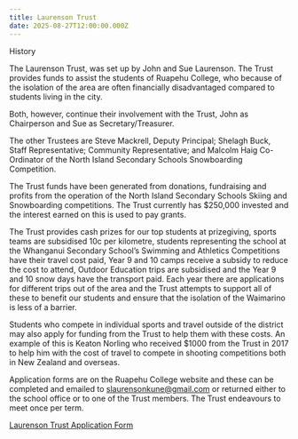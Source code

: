 ```yaml
---
title: Laurenson Trust
date: 2025-08-27T12:00:00.000Z
---
```

History

The Laurenson Trust, was set up by John and Sue Laurenson. The Trust provides funds to assist the students of Ruapehu College, who because of the isolation of the area are often financially disadvantaged compared to students living in the city.

Both, however, continue their involvement with the Trust, John as Chairperson and Sue as Secretary/Treasurer.

The other Trustees are Steve Mackrell, Deputy Principal; Shelagh Buck, Staff Representative;  Community Representative; and Malcolm Haig Co-Ordinator of the North Island Secondary Schools Snowboarding Competition.

The Trust funds have been generated from donations, fundraising and profits from the operation of the North Island Secondary Schools Skiing and Snowboarding competitions. The Trust currently has $250,000 invested and the interest earned on this is used to pay grants.

The Trust provides cash prizes for our top students at prizegiving, sports teams are subsidised 10c per kilometre, students representing the school at the Whanganui Secondary School’s Swimming and Athletics Competitions have their travel cost paid, Year 9 and 10 camps receive a subsidy to reduce the cost to attend, Outdoor Education trips are subsidised and the Year 9 and 10 snow days have the transport paid. Each year there are applications for different trips out of the area and the Trust attempts to support all of these to benefit our students and ensure that the isolation of the Waimarino is less of a barrier.

Students who compete in individual sports and travel outside of the district may also apply for funding from the Trust to help them with these costs. An example of this is Keaton Norling who received $1000 from the Trust in 2017 to help him with the cost of travel to compete in shooting competitions both in New Zealand and overseas.

Application forms are on the Ruapehu College website and these can be completed and emailed to slaurensonkune@gmail.com or returned either to the school office or to one of the Trust members. The Trust endeavours to meet once per term.

[Laurenson Trust Application Form](https://res.cloudinary.com/ruapehu-college/image/upload/v1683580943/Laurenson_Trust_Application_fijrsc.pdf)
